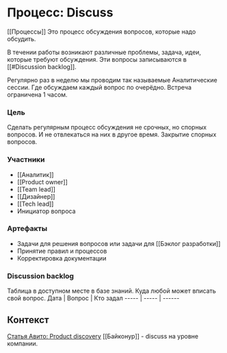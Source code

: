 # Процесс: Discuss
[[Процессы]]
Это процесс обсуждения вопросов, которые надо обсудить.

В течении работы возникают различные проблемы, задача, идеи, которые требуют обсуждения. Эти вопросы записываются в [[#Discussion backlog]].

Регулярно раз в неделю мы проводим так называемые Аналитические сессии. Где обсуждаем каждый вопрос по очерёдно. Встреча ограничена 1 часом.

### Цель
Сделать регулярным процесс обсуждения не срочных, но спорных вопросов. И не отвлекаться на них в другое время. Закрытие спорных вопросов.

### Участники
- [[Аналитик]]
- [[Product owner]]
- [[Team lead]]
- [[Дизайнер]]
- [[Tech lead]]
- Инициатор вопроса

### Артефакты
- Задачи для решения вопросов или задачи для [[Бэклог разработки]]
- Принятие правил и процессов
- Корректировка документации

### Discussion backlog
Таблица в доступном месте в базе знаний. Куда любой может вписать свой вопрос.
Дата | Вопрос | Кто задал
----- | ----- | ------


## Контекст
[Статья Авито: Product discovery](https://webmisha.medium.com/%D0%BF%D1%80%D0%BE-discovery-sprints-e7f6cd48e124)
[[Байконур]] - discuss на уровне компании.